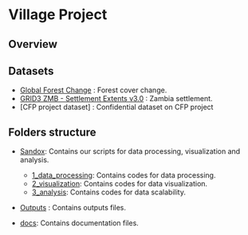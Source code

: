 # Village Project

## Overview


## Datasets

* [Global Forest Change](https://glad.earthengine.app/view/global-forest-change#bl=off;old=off;dl=1;lon=20;lat=10;zoom=3;) : Forest cover change.
* [GRID3 ZMB - Settlement Extents v3.0](https://data.grid3.org/search?tags=settlements) : Zambia settlement.
* [CFP project dataset] : Confidential dataset on CFP project

## Folders structure

* [Sandox](sandbox/): Contains our scripts for data processing, visualization and analysis.
    * [1_data_processing](sandbox/1_data_processing/): Contains codes for data processing.
    * [2_visualization](sandbox/2_visualization/): Contains codes for data visualization.
    * [3_analysis](sandbox/3_analysis/): Contains codes for data scalability.

* [Outputs](outputs) :  Contains outputs files.

* [docs](docs/): Contains documentation files.
